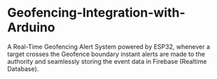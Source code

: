 # Geofencing-Integration-with-Arduino
A Real-Time Geofencing Alert System powered by ESP32, whenever a target crosses the Geofence boundary instant alerts are made to the authority and seamlessly storing the event data in Firebase (Realtime Database). 
